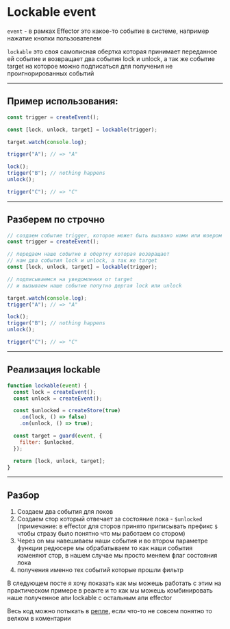 # Lockable event

`event` - в рамках Effector это какое-то событие в системе, например нажатие кнопки пользователем

`lockable` это своя самописная обертка которая принимает переданное ей событие и возвращает два события lock и unlock, а так же событие target на которое можно подписаться для получения не проигнорированных событий

---

## Пример использования:

```js
const trigger = createEvent();

const [lock, unlock, target] = lockable(trigger);

target.watch(console.log);

trigger("A"); // => "A"

lock();
trigger("B"); // nothing happens
unlock();

trigger("C"); // => "C"
```

---

## Разберем по строчно

```js
// создаем событие trigger, которое может быть вызвано нами или юзером
const trigger = createEvent();

// передаем наше событие в обертку которая возвращает
// нам два события lock и unlock, а так же target
const [lock, unlock, target] = lockable(trigger);

// подписываемся на уведомления от target
// и вызываем наше событие попутно дергая lock или unlock

target.watch(console.log);
trigger("A"); // => "A"

lock();
trigger("B"); // nothing happens
unlock();

trigger("C"); // => "С"
```

---

## Реализация lockable

```js
function lockable(event) {
  const lock = createEvent();
  const unlock = createEvent();

  const $unlocked = createStore(true)
    .on(lock, () => false)
    .on(unlock, () => true);

  const target = guard(event, {
    filter: $unlocked,
  });

  return [lock, unlock, target];
}
```

---

## Разбор

1. Создаем два события для локов
2. Создаем стор который отвечает за состояние лока - `$unlocked` (примечание: в effector для сторов принято приписывать префикс `$` чтобы стразу было понятно что мы работаем со стором)
3. Через on мы навешиваем наши события и во втором параметре функции редюсере мы обрабатываем то как наши события изменяют стор, в нашем случае мы просто меняем флаг состояния лока
4. получения именно тех событий которые прошли фильтр

В следующем посте я хочу показать как мы можешь работать с этим на практическом примере в реакте и то как мы можешь комбинировать наше полученное апи lockable с остальным апи effector

Весь код можно потыкать в [репле](https://share.effector.dev/hZ40ElwJ), если что-то не совсем понятно то велком в коментарии
